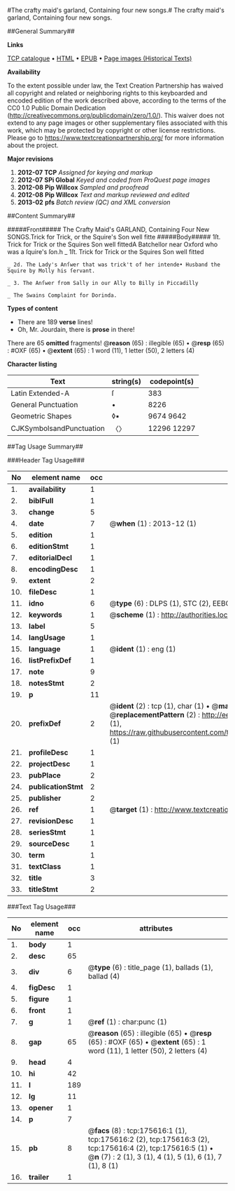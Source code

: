 #The crafty maid's garland, Containing four new songs.#
The crafty maid's garland, Containing four new songs.

##General Summary##

**Links**

[TCP catalogue](http://www.ota.ox.ac.uk/tcp/)  • 
[HTML](http://tei.it.ox.ac.uk/tcp/Texts-HTML/free/B02/B02461.html)  • 
[EPUB](http://tei.it.ox.ac.uk/tcp/Texts-EPUB/free/B02/B02461.epub) • 
[Page images (Historical Texts)](https://historicaltexts.jisc.ac.uk/eebo-52212000e)

**Availability**

To the extent possible under law, the Text Creation Partnership has waived all copyright and related or neighboring rights to this keyboarded and encoded edition of the work described above, according to the terms of the CC0 1.0 Public Domain Dedication (http://creativecommons.org/publicdomain/zero/1.0/). This waiver does not extend to any page images or other supplementary files associated with this work, which may be protected by copyright or other license restrictions. Please go to https://www.textcreationpartnership.org/ for more information about the project.

**Major revisions**

1. __2012-07__ __TCP__ *Assigned for keying and markup*
1. __2012-07__ __SPi Global__ *Keyed and coded from ProQuest page images*
1. __2012-08__ __Pip Willcox__ *Sampled and proofread*
1. __2012-08__ __Pip Willcox__ *Text and markup reviewed and edited*
1. __2013-02__ __pfs__ *Batch review (QC) and XML conversion*

##Content Summary##

#####Front#####
The Crafty Maid's GARLAND, Containing Four New SONGS.Trick for Trick, or the Squire's Son well fitte
#####Body#####
1ſt. Trick for Trick or the Squires Son well fittedA Batchellor near Oxford who was a ſquire's ſon.h
    _ 1ſt. Trick for Trick or the Squires Son well fitted

    _ 2d. The Lady's Anſwer that was trick't of her intende• Husband the Squire by Molly his ſervant.

    _ 3. The Anſwer from Sally in our Ally to Billy in Piccadilly

    _ The Swains Complaint for Dorinda.

**Types of content**

  * There are 189 **verse** lines!
  * Oh, Mr. Jourdain, there is **prose** in there!

There are 65 **omitted** fragments! 
 @__reason__ (65) : illegible (65)  •  @__resp__ (65) : #OXF (65)  •  @__extent__ (65) : 1 word (11), 1 letter (50), 2 letters (4)

**Character listing**


|Text|string(s)|codepoint(s)|
|---|---|---|
|Latin Extended-A|ſ|383|
|General Punctuation|•|8226|
|Geometric Shapes|◊▪|9674 9642|
|CJKSymbolsandPunctuation|〈〉|12296 12297|

##Tag Usage Summary##

###Header Tag Usage###

|No|element name|occ|attributes|
|---|---|---|---|
|1.|__availability__|1||
|2.|__biblFull__|1||
|3.|__change__|5||
|4.|__date__|7| @__when__ (1) : 2013-12 (1)|
|5.|__edition__|1||
|6.|__editionStmt__|1||
|7.|__editorialDecl__|1||
|8.|__encodingDesc__|1||
|9.|__extent__|2||
|10.|__fileDesc__|1||
|11.|__idno__|6| @__type__ (6) : DLPS (1), STC (2), EEBO-CITATION (1), OCLC (1), VID (1)|
|12.|__keywords__|1| @__scheme__ (1) : http://authorities.loc.gov/ (1)|
|13.|__label__|5||
|14.|__langUsage__|1||
|15.|__language__|1| @__ident__ (1) : eng (1)|
|16.|__listPrefixDef__|1||
|17.|__note__|9||
|18.|__notesStmt__|2||
|19.|__p__|11||
|20.|__prefixDef__|2| @__ident__ (2) : tcp (1), char (1)  •  @__matchPattern__ (2) : ([0-9\-]+):([0-9IVX]+) (1), (.+) (1)  •  @__replacementPattern__ (2) : http://eebo.chadwyck.com/downloadtiff?vid=$1&page=$2 (1), https://raw.githubusercontent.com/textcreationpartnership/Texts/master/tcpchars.xml#$1 (1)|
|21.|__profileDesc__|1||
|22.|__projectDesc__|1||
|23.|__pubPlace__|2||
|24.|__publicationStmt__|2||
|25.|__publisher__|2||
|26.|__ref__|1| @__target__ (1) : http://www.textcreationpartnership.org/docs/. (1)|
|27.|__revisionDesc__|1||
|28.|__seriesStmt__|1||
|29.|__sourceDesc__|1||
|30.|__term__|1||
|31.|__textClass__|1||
|32.|__title__|3||
|33.|__titleStmt__|2||


###Text Tag Usage###

|No|element name|occ|attributes|
|---|---|---|---|
|1.|__body__|1||
|2.|__desc__|65||
|3.|__div__|6| @__type__ (6) : title_page (1), ballads (1), ballad (4)|
|4.|__figDesc__|1||
|5.|__figure__|1||
|6.|__front__|1||
|7.|__g__|1| @__ref__ (1) : char:punc (1)|
|8.|__gap__|65| @__reason__ (65) : illegible (65)  •  @__resp__ (65) : #OXF (65)  •  @__extent__ (65) : 1 word (11), 1 letter (50), 2 letters (4)|
|9.|__head__|4||
|10.|__hi__|42||
|11.|__l__|189||
|12.|__lg__|11||
|13.|__opener__|1||
|14.|__p__|7||
|15.|__pb__|8| @__facs__ (8) : tcp:175616:1 (1), tcp:175616:2 (2), tcp:175616:3 (2), tcp:175616:4 (2), tcp:175616:5 (1)  •  @__n__ (7) : 2 (1), 3 (1), 4 (1), 5 (1), 6 (1), 7 (1), 8 (1)|
|16.|__trailer__|1||

